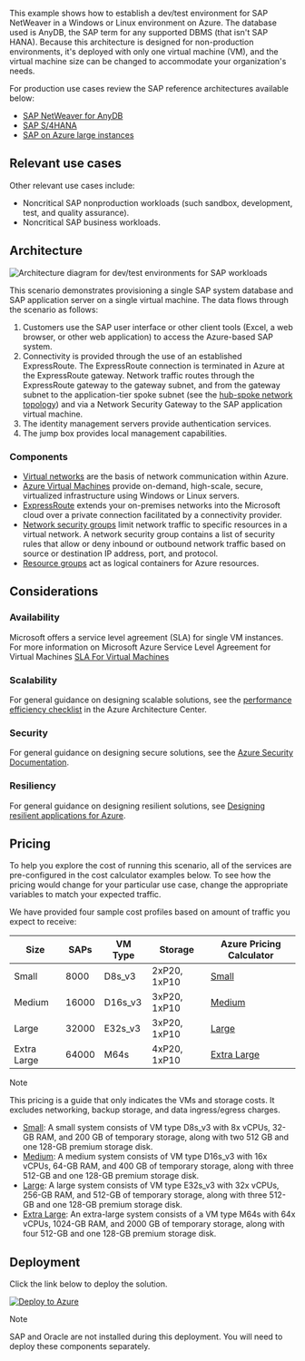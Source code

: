 


This example shows how to establish a dev/test environment for SAP NetWeaver in a Windows or Linux environment on Azure. The database used is AnyDB, the SAP term for any supported DBMS (that isn't SAP HANA). Because this architecture is designed for non-production environments, it's deployed with only one virtual machine (VM), and the virtual machine size can be changed to accommodate your organization's needs.

For production use cases review the SAP reference architectures available below:

- [SAP NetWeaver for AnyDB][sap-netweaver]
- [SAP S/4HANA][sap-hana]
- [SAP on Azure large instances][sap-large]

## Relevant use cases

Other relevant use cases include:

- Noncritical SAP nonproduction workloads (such sandbox, development, test, and quality assurance).
- Noncritical SAP business workloads.

## Architecture

![Architecture diagram for dev/test environments for SAP workloads](./media/architecture-sap-dev-test.png)

This scenario demonstrates provisioning a single SAP system database and SAP application server on a single virtual machine. The data flows through the scenario as follows:

1. Customers use the SAP user interface or other client tools (Excel, a web browser, or other web application) to access the Azure-based SAP system.
2. Connectivity is provided through the use of an established ExpressRoute. The ExpressRoute connection is terminated in Azure at the ExpressRoute gateway. Network traffic routes through the ExpressRoute gateway to the gateway subnet, and from the gateway subnet to the application-tier spoke subnet (see the [hub-spoke network topology][hub-spoke]) and via a Network Security Gateway to the SAP application virtual machine.
3. The identity management servers provide authentication services.
4. The jump box provides local management capabilities.

### Components

- [Virtual networks](/azure/virtual-network/virtual-networks-overview) are the basis of network communication within Azure.
- [Azure Virtual Machines](/azure/virtual-machines/windows/overview) provide on-demand, high-scale, secure, virtualized infrastructure using Windows or Linux servers.
- [ExpressRoute](/azure/expressroute/expressroute-introduction) extends your on-premises networks into the Microsoft cloud over a private connection facilitated by a connectivity provider.
- [Network security groups](/azure/virtual-network/security-overview) limit network traffic to specific resources in a virtual network. A network security group contains a list of security rules that allow or deny inbound or outbound network traffic based on source or destination IP address, port, and protocol.
- [Resource groups](/azure/azure-resource-manager/resource-group-overview#resource-groups) act as logical containers for Azure resources.

## Considerations

### Availability

Microsoft offers a service level agreement (SLA) for single VM instances. For more information on Microsoft Azure Service Level Agreement for Virtual Machines [SLA For Virtual Machines](https://azure.microsoft.com/support/legal/sla/virtual-machines)

### Scalability

For general guidance on designing scalable solutions, see the [performance efficiency checklist][scalability] in the Azure Architecture Center.

### Security

For general guidance on designing secure solutions, see the [Azure Security Documentation][security].

### Resiliency

For general guidance on designing resilient solutions, see [Designing resilient applications for Azure][resiliency].

## Pricing

To help you explore the cost of running this scenario, all of the services are pre-configured in the cost calculator examples below. To see how the pricing would change for your particular use case, change the appropriate variables to match your expected traffic.

We have provided four sample cost profiles based on amount of traffic you expect to receive:

|Size|SAPs|VM Type|Storage|Azure Pricing Calculator|
|----|----|-------|-------|---------------|
|Small|8000|D8s_v3|2xP20, 1xP10|[Small](https://azure.com/e/9d26b9612da9466bb7a800eab56e71d1)|
|Medium|16000|D16s_v3|3xP20, 1xP10|[Medium](https://azure.com/e/465bd07047d148baab032b2f461550cd)|
Large|32000|E32s_v3|3xP20, 1xP10|[Large](https://azure.com/e/ada2e849d68b41c3839cc976000c6931)|
Extra Large|64000|M64s|4xP20, 1xP10|[Extra Large](https://azure.com/e/975fb58a965c4fbbb54c5c9179c61cef)|

> [!NOTE]
> This pricing is a guide that only indicates the VMs and storage costs. It excludes networking, backup storage, and data ingress/egress charges.

- [Small](https://azure.com/e/9d26b9612da9466bb7a800eab56e71d1): A small system consists of VM type D8s_v3 with 8x vCPUs, 32-GB RAM, and 200 GB of temporary storage, along with two 512 GB and one 128-GB premium storage disk.
- [Medium](https://azure.com/e/465bd07047d148baab032b2f461550cd): A medium system consists of VM type D16s_v3 with 16x vCPUs, 64-GB RAM, and 400 GB of temporary storage, along with three 512-GB and one 128-GB premium storage disk.
- [Large](https://azure.com/e/ada2e849d68b41c3839cc976000c6931): A large system consists of VM type E32s_v3 with 32x vCPUs, 256-GB RAM, and 512-GB of temporary storage, along with three 512-GB and one 128-GB premium storage disk.
- [Extra Large](https://azure.com/e/975fb58a965c4fbbb54c5c9179c61cef): An extra-large system consists of a VM type M64s with 64x vCPUs, 1024-GB RAM, and 2000 GB of temporary storage, along with four 512-GB and one 128-GB premium storage disk.

## Deployment

Click the link below to deploy the solution.

[![Deploy to Azure](https://azuredeploy.net/deploybutton.png)](https://portal.azure.com/#create/Microsoft.Template/uri/https%3A%2F%2Fraw.githubusercontent.com%2Fmspnp%2Fsolution-architectures%2Fmaster%2Fapps%2Fsap-2tier%2Fazuredeploy.json)

> [!NOTE]
> SAP and Oracle are not installed during this deployment. You will need to deploy these components separately.

<!-- links -->

[resiliency]: ../../framework/resiliency/overview.yml
[security]: /azure/security
[scalability]: ../../framework/scalability/performance-efficiency.yml
[sap-netweaver]: ../../reference-architectures/sap/sap-netweaver.yml
[sap-hana]: ../../reference-architectures/sap/sap-s4hana.yml
[sap-large]: ../../reference-architectures/sap/hana-large-instances.yml
[hub-spoke]: ../../reference-architectures/hybrid-networking/hub-spoke.yml